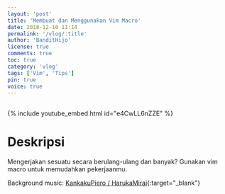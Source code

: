 ```yaml
---
layout: 'post'
title: 'Membuat dan Menggunakan Vim Macro'
date: 2018-12-10 11:14
permalink: '/vlog/:title'
author: 'BanditHijo'
license: true
comments: true
toc: true
category: 'vlog'
tags: ['Vim', 'Tips']
pin: true
voice: true
---
```


<div style="margin-top:30px;"></div>

{% include youtube_embed.html id="e4CwLL6nZZE" %}

# Deskripsi

Mengerjakan sesuatu secara berulang-ulang dan banyak? Gunakan vim macro untuk memudahkan pekerjaanmu.

Background music:
[KankakuPiero / HarukaMirai](https://youtu.be/tf61cA6a-N0){:target="_blank"}
